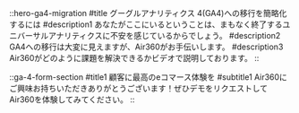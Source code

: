 ::hero-ga4-migration
#title
グーグルアナリティクス 4(GA4)への移行を簡略化するには
#description1
あなたがここにいるということは、まもなく終了するユニバーサルアナリティクスに不安を感じているからでしょう。
#description2
GA4への移行は大変に見えますが、Air360がお手伝いします。
#description3
Air360がどのように課題を解決できるかビデオで説明しております。
::

::ga-4-form-section
#title1
顧客に最高のeコマース体験を
#subtitle1
Air360にご興味お持ちいただきありがとうございます！ぜひデモをリクエストしてAir360を体験してみてください。
::
